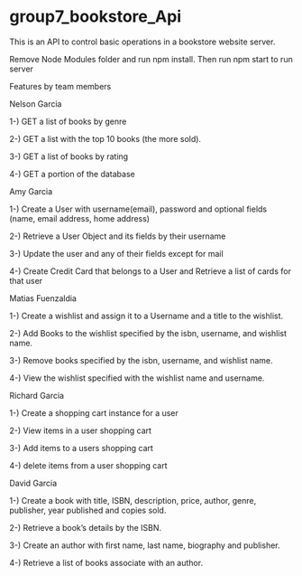 # group7_bookstore_Api

This is an API to control basic operations in a bookstore website server.

Remove Node Modules folder and run npm install. Then run npm start to run server

Features by team members

Nelson Garcia

1-) GET a list of books by genre

2-) GET a list with the top 10 books (the more sold).

3-) GET a list of books by rating 

4-) GET a portion of the database

Amy Garcia

1-) Create a User with username(email), password and optional fields (name, email address, home address) 

2-) Retrieve a User Object and its fields by their username 

3-) Update the user and any of their fields except for mail 

4-) Create Credit Card that belongs to a User and Retrieve a list of cards for that user 

Matias Fuenzaldia

1-) Create a wishlist and assign it to a Username and a title to the wishlist.

2-) Add Books to the wishlist specified by the isbn, username, and wishlist name.

3-) Remove books specified by the isbn, username, and wishlist name.

4-) View the wishlist specified with the wishlist name and username.

Richard Garcia

1-) Create a shopping cart instance for a user

2-) View items in a user shopping cart

3-) Add items to a users shopping cart 

4-) delete items from a user shopping cart

David Garcia

1-) Create a book with title, ISBN, description, price, author, genre, publisher, year published and copies sold.

2-) Retrieve a book’s details by the ISBN.

3-) Create an author with first name, last name, biography and publisher.

4-) Retrieve a list of books associate with an author.
